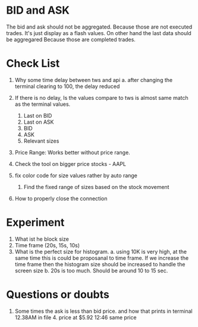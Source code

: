 # BID and ASK 
The bid and ask should not be aggregated. Because those are not executed trades.
It's just display as a flash values. On other hand the last data should be aggregared
Because those are completed trades.

# Check List
1. Why some time delay between tws and api
    a. after changing the terminal clearing to 100, the delay reduced
2. If there is no delay, Is the values compare to tws is almost same match as the terminal values.
    1. Last on BID
    2. Last on ASK
    3. BID
    4. ASK
    5. Relevant sizes
3. Price Range: Works better without price range.
4. Check the tool on bigger price stocks - AAPL
5. fix color code for size values rather by auto range
    1. Find the fixed range of sizes based on the stock movement
    
6. How to properly close the connection

# Experiment
1. What ist he block size
2. Time frame (20s, 15s, 10s)
3. What is the perfect size for histogram.
    a. using 10K is very high, at the same time this is could be proposanal to time frame. If we increase the time frame then the histogram size should be increased to 
    handle the screen size
    b. 20s is too much. Should be around 10 to 15 sec. 
    
    
    
# Questions or doubts
1. Some times the ask is less than bid price. and how that prints in terminal
    12.38AM in file 4. price at $5.92 
    12:46 same price